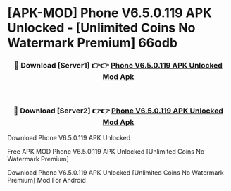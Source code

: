 # [APK-MOD] Phone V6.5.0.119 APK Unlocked - [Unlimited Coins No Watermark Premium] 66odb



<div align="center">
<h3>🔴 Download [Server1] 👉👉 <a href="https://momento.my/?title=Phone_V6.5.0.119_APK_Unlocked">Phone V6.5.0.119 APK Unlocked Mod Apk</a></h3><br>

<h3>🔴 Download [Server2] 👉👉 <a href="https://momento.my/?title=Phone_V6.5.0.119_APK_Unlocked">Phone V6.5.0.119 APK Unlocked Mod Apk</a></h3>
</div>



Download Phone V6.5.0.119 APK Unlocked 

Free APK MOD Phone V6.5.0.119 APK Unlocked [Unlimited Coins No Watermark Premium]

Download Phone V6.5.0.119 APK Unlocked [Unlimited Coins No Watermark Premium] Mod For Android
